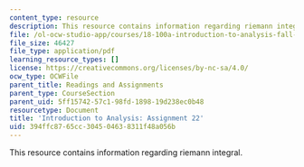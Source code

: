 ```yaml
---
content_type: resource
description: This resource contains information regarding riemann integral.
file: /ol-ocw-studio-app/courses/18-100a-introduction-to-analysis-fall-2012/394ffc8765cc304504638311f48a056b_MIT18_100AF12_Assign_22.pdf
file_size: 46427
file_type: application/pdf
learning_resource_types: []
license: https://creativecommons.org/licenses/by-nc-sa/4.0/
ocw_type: OCWFile
parent_title: Readings and Assignments
parent_type: CourseSection
parent_uid: 5ff15742-57c1-98fd-1898-19d238ec0b48
resourcetype: Document
title: 'Introduction to Analysis: Assignment 22'
uid: 394ffc87-65cc-3045-0463-8311f48a056b
---
```

This resource contains information regarding riemann integral.